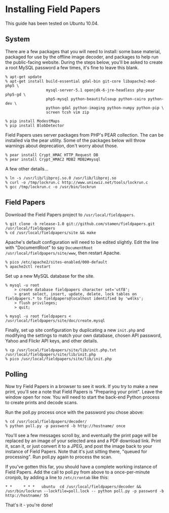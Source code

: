 Installing Field Papers
=======================

This guide has been tested on Ubuntu 10.04.

System
------

There are a few packages that you will need to install: some base material,
packaged for use by the offline image decoder, and packages to help run the
public-facing website. During the steps below, you'll be asked to create a root
MySQL password a few times, it's fine to leave this blank.

    % apt-get update
    % apt-get install build-essential gdal-bin git-core libapache2-mod-php5 \
                      mysql-server-5.1 openjdk-6-jre-headless php-pear php5-gd \
                      php5-mysql python-beautifulsoup python-cairo python-dev \
                      python-gdal python-imaging python-numpy python-pip \
                      screen tcsh vim zip

    % pip install ModestMaps
    % pip install BlobDetector
    
Field Papers uses server packages from PHP's PEAR collection. The can be
installed via the pear utility. Some of the packages below will throw warnings
about deprecation, don't worry about those.

    % pear install Crypt_HMAC HTTP_Request DB
    % pear install Crypt_HMAC2 MDB2 MDB2#mysql

A few other details...
    
    % ln -s /usr/lib/libproj.so.0 /usr/lib/libproj.so
    % curl -o /tmp/lockrun.c http://www.unixwiz.net/tools/lockrun.c
    % gcc /tmp/lockrun.c -o /usr/bin/lockrun



Field Papers
------------

Download the Field Papers project to `/usr/local/fieldpapers`.
    
    % git clone -b release-1.0 git://github.com/stamen/fieldpapers.git /usr/local/fieldpapers
    % cd /usr/local/fieldpapers/site && make

Apache's default configuration will need to be edited slightly. Edit the line
with "DocumentRoot" to say `DocumentRoot /usr/local/fieldpapers/site/www`,
then restart Apache.

    % pico /etc/apache2/sites-enabled/000-default
    % apache2ctl restart

Set up a new MySQL database for the site.
    
    % mysql -u root
        > create database fieldpapers character set='utf8';
        > grant select, insert, update, delete, lock tables on fieldpapers.* to fieldpapers@localhost identified by 'w4lks';
        > flush privileges;
        > quit;
    
    % mysql -u root fieldpapers < /usr/local/fieldpapers/site/doc/create.mysql
    
Finally, set up site configuration by duplicating a new `init.php` and modifying
the settings to match your own database, chosen API password, Yahoo and Flickr
API keys, and other details.
    
    % cp /usr/local/fieldpapers/site/lib/init.php.txt /usr/local/fieldpapers/site/lib/init.php
    % pico /usr/local/fieldpapers/site/lib/init.php

Polling
-------

Now try Field Papers in a browser to see it work. If you try to make
a new print, you'll see a note that Field Papers is "Preparing your print".
Leave the window open for now. You will need to start the back-end Python
process to create prints and decode scans.

Run the poll.py process once with the password you chose above:

    % cd /usr/local/fieldpapers/decoder/
    % python poll.py -p password -b http://hostname/ once

You'll see a few messages scroll by, and eventually the print page will be
replaced by an image of your selected area and a PDF download link. Print it,
scan it, or just convert it to a JPEG, and post the image back to your instance
of Field Papers. Note that it's just sitting there, "queued for processing".
Run poll.py again to process the scan.

If you've gotten this far, you should have a complete working instance of
Field Papers. Add the call to poll.py from above to a once-per-minute cronjob,
by adding a line to `/etc/crontab` like this:

    * *     * * *   ubuntu  cd /usr/local/fieldpapers/decoder && /usr/bin/lockrun --lockfile=poll.lock -- python poll.py -p password -b http://hostname/ 55

That's it - you're done!

